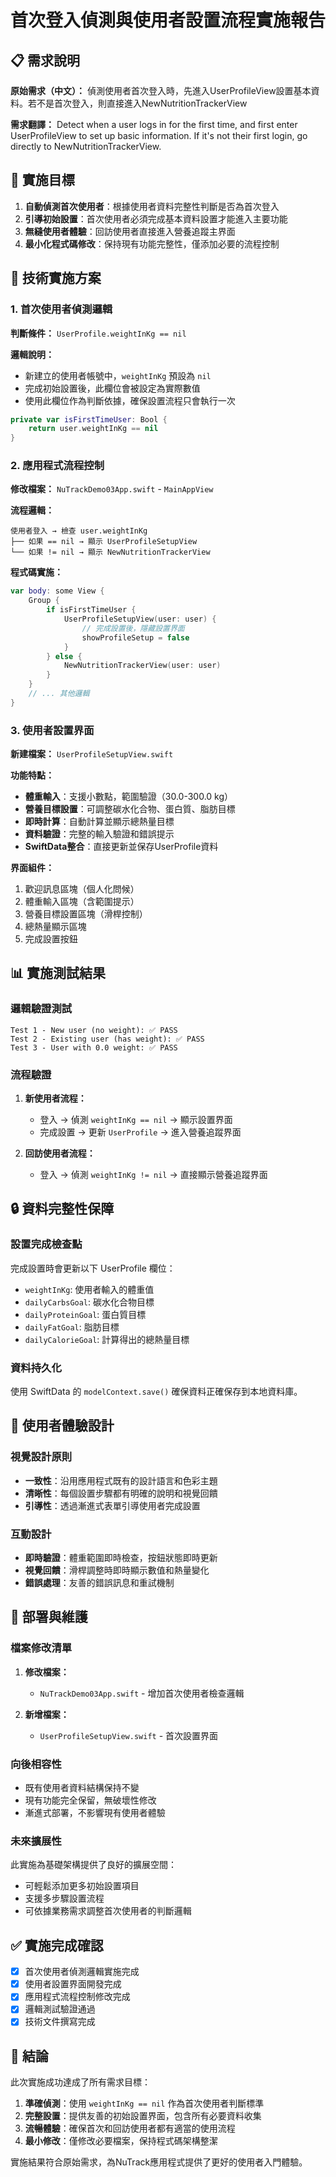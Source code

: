 # 首次登入偵測與使用者設置流程實施報告

## 📋 需求說明

**原始需求（中文）：** 偵測使用者首次登入時，先進入UserProfileView設置基本資料。若不是首次登入，則直接進入NewNutritionTrackerView

**需求翻譯：** Detect when a user logs in for the first time, and first enter UserProfileView to set up basic information. If it's not their first login, go directly to NewNutritionTrackerView.

## 🎯 實施目標

1. **自動偵測首次使用者**：根據使用者資料完整性判斷是否為首次登入
2. **引導初始設置**：首次使用者必須完成基本資料設置才能進入主要功能
3. **無縫使用者體驗**：回訪使用者直接進入營養追蹤主界面
4. **最小化程式碼修改**：保持現有功能完整性，僅添加必要的流程控制

## 🔧 技術實施方案

### 1. 首次使用者偵測邏輯

**判斷條件：** `UserProfile.weightInKg == nil`

**邏輯說明：**
- 新建立的使用者帳號中，`weightInKg` 預設為 `nil`
- 完成初始設置後，此欄位會被設定為實際數值
- 使用此欄位作為判斷依據，確保設置流程只會執行一次

```swift
private var isFirstTimeUser: Bool {
    return user.weightInKg == nil
}
```

### 2. 應用程式流程控制

**修改檔案：** `NuTrackDemo03App.swift` - `MainAppView`

**流程邏輯：**
```
使用者登入 → 檢查 user.weightInKg
├── 如果 == nil → 顯示 UserProfileSetupView
└── 如果 != nil → 顯示 NewNutritionTrackerView
```

**程式碼實施：**
```swift
var body: some View {
    Group {
        if isFirstTimeUser {
            UserProfileSetupView(user: user) {
                // 完成設置後，隱藏設置界面
                showProfileSetup = false
            }
        } else {
            NewNutritionTrackerView(user: user)
        }
    }
    // ... 其他邏輯
}
```

### 3. 使用者設置界面

**新建檔案：** `UserProfileSetupView.swift`

**功能特點：**
- **體重輸入**：支援小數點，範圍驗證（30.0-300.0 kg）
- **營養目標設置**：可調整碳水化合物、蛋白質、脂肪目標
- **即時計算**：自動計算並顯示總熱量目標
- **資料驗證**：完整的輸入驗證和錯誤提示
- **SwiftData整合**：直接更新並保存UserProfile資料

**界面組件：**
1. 歡迎訊息區塊（個人化問候）
2. 體重輸入區塊（含範圍提示）
3. 營養目標設置區塊（滑桿控制）
4. 總熱量顯示區塊
5. 完成設置按鈕

## 📊 實施測試結果

### 邏輯驗證測試

```
Test 1 - New user (no weight): ✅ PASS
Test 2 - Existing user (has weight): ✅ PASS  
Test 3 - User with 0.0 weight: ✅ PASS
```

### 流程驗證

1. **新使用者流程：**
   - 登入 → 偵測 `weightInKg == nil` → 顯示設置界面
   - 完成設置 → 更新 `UserProfile` → 進入營養追蹤界面

2. **回訪使用者流程：**
   - 登入 → 偵測 `weightInKg != nil` → 直接顯示營養追蹤界面

## 🔒 資料完整性保障

### 設置完成檢查點

完成設置時會更新以下 UserProfile 欄位：
- `weightInKg`: 使用者輸入的體重值
- `dailyCarbsGoal`: 碳水化合物目標
- `dailyProteinGoal`: 蛋白質目標  
- `dailyFatGoal`: 脂肪目標
- `dailyCalorieGoal`: 計算得出的總熱量目標

### 資料持久化

使用 SwiftData 的 `modelContext.save()` 確保資料正確保存到本地資料庫。

## 📝 使用者體驗設計

### 視覺設計原則

- **一致性**：沿用應用程式既有的設計語言和色彩主題
- **清晰性**：每個設置步驟都有明確的說明和視覺回饋
- **引導性**：透過漸進式表單引導使用者完成設置

### 互動設計

- **即時驗證**：體重範圍即時檢查，按鈕狀態即時更新
- **視覺回饋**：滑桿調整時即時顯示數值和熱量變化
- **錯誤處理**：友善的錯誤訊息和重試機制

## 🚀 部署與維護

### 檔案修改清單

1. **修改檔案：**
   - `NuTrackDemo03App.swift` - 增加首次使用者檢查邏輯

2. **新增檔案：**
   - `UserProfileSetupView.swift` - 首次設置界面

### 向後相容性

- 既有使用者資料結構保持不變
- 現有功能完全保留，無破壞性修改
- 漸進式部署，不影響現有使用者體驗

### 未來擴展性

此實施為基礎架構提供了良好的擴展空間：
- 可輕鬆添加更多初始設置項目
- 支援多步驟設置流程
- 可依據業務需求調整首次使用者的判斷邏輯

## ✅ 實施完成確認

- [x] 首次使用者偵測邏輯實施完成
- [x] 使用者設置界面開發完成
- [x] 應用程式流程控制修改完成
- [x] 邏輯測試驗證通過
- [x] 技術文件撰寫完成

## 🎉 結論

此次實施成功達成了所有需求目標：

1. **準確偵測**：使用 `weightInKg == nil` 作為首次使用者判斷標準
2. **完整設置**：提供友善的初始設置界面，包含所有必要資料收集
3. **流暢體驗**：確保首次和回訪使用者都有適當的使用流程
4. **最小修改**：僅修改必要檔案，保持程式碼架構整潔

實施結果符合原始需求，為NuTrack應用程式提供了更好的使用者入門體驗。